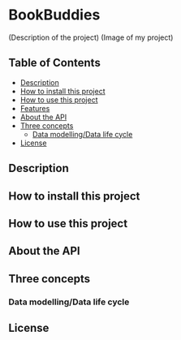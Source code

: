 # BookBuddies

(Description of the project)
(Image of my project)

## Table of Contents

- [Description](#description)
- [How to install this project](#how-to-install-this-project)
- [How to use this project](#how-to-use-this-project)
- [Features](#features)
- [About the API](#about-the-api)
- [Three concepts](#three-concepts)
  - [Data modelling/Data life cycle](#data-modelling-data-life-cycle)
- [License](#license)

## Description

## How to install this project

## How to use this project

## About the API

## Three concepts

### Data modelling/Data life cycle

## License

<!-- Here are some hints for your projects Readme.md! -->

<!-- Start out with a title and a description -->

<!-- Add a nice image here at the end of the week, showing off your shiny frontend 📸 -->

<!-- Add a link to your live demo in Github Pages 🌐-->

<!-- replace the code in the /docs folder with your own, so you can showcase your work with GitHub Pages 🌍 -->

<!-- Maybe a table of contents here? 📚 -->

<!-- ☝️ replace this description with a description of your own work -->

<!-- How about a section that describes how to install this project? 🤓 -->

<!-- ...but how does one use this project? What are its features 🤔 -->

<!-- What external data source is featured in your project and what are its properties 🌠 -->

<!-- This would be a good place for your data life cycle ♻️-->

<!-- Maybe a checklist of done stuff and stuff still on your wishlist? ✅ -->

<!-- We all stand on the shoulders of giants, please link all the sources you used in to create this project. -->

<!-- How about a license here? When in doubt use MIT. 📜  -->
